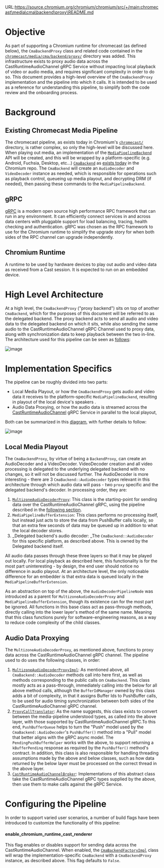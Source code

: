 URL:https://source.chromium.org/chromium/chromium/src/+/main:chromecast\media\cma\backend\proxy\README.md
# Objective

As part of supporting a Chromium runtime for chromecast (as defined below), the
`CmaBackendProxy` class and related code contained in the
[`chromecast/media/cma/backend/proxy/`](https://source.chromium.org/chromium/chromium/src/+/main:chromecast/media/cma/backend/proxy/)
directory was added. This infrastructure exists to proxy audio data across the
CastRuntimeAudioChannel gRPC Service without impacting local playback of video
or audio media, and requires significant complexity in order to do so. This
document provides a high-level overview of the `CmaBackendProxy` implementation
and the pipeline into which it calls. It is intended to be used as a reference
for understanding this pipeline, to simplify both the code review and the
onboarding process.

# Background

## Existing Chromecast Media Pipeline

The chromecast pipeline, as exists today in Chromium's
[`chromecast/`](https://source.chromium.org/chromium/chromium/src/+/main:chromecast/)
directory, is rather complex, so only the high-level will be discussed here.
When playing out media, an implementation of the
[`MediaPipelineBackend`](https://source.chromium.org/chromium/chromium/src/+/main:chromecast/public/media/media_pipeline_backend.h;l=36?q=mediapipelinebackend&ss=chromium%2Fchromium%2Fsrc:chromecast%2F)
API will be created, and this will be wrapped by a platform-specific (e.g.
Android, Fuchsia, Desktop, etc…)
[`CmaBackend`](https://source.chromium.org/chromium/chromium/src/+/main:chromecast/media/api/cma_backend.h;l=24?q=cmabackend&sq=&ss=chromium%2Fchromium%2Fsrc:chromecast%2F)
as
[exists today](https://source.chromium.org/chromium/chromium/src/+/main:chromecast/media/cma/backend/)
in the Chromium repo. The `CmaBackend` will create an `AudioDecoder` and
`VideoDecoder` instance as needed, which is responsible for operations such as
playback control, queueing up media playout, and decrypting DRM (if needed),
then passing these commands to the `MediaPipelineBackend`.

## gRPC

[gRPC](https://grpc.io/) is a modern open source high performance RPC framework
that can run in any environment. It can efficiently connect services in and
across data centers with pluggable support for load balancing, tracing, health
checking and authentication. gRPC was chosen as the RPC framework to use for the
Chromium runtime to simplify the upgrade story for when both sides of the RPC
channel can upgrade independently.

## Chromium Runtime

A runtime to be used by hardware devices to play out audio and video data as
received from a Cast session. It is expected to run on an embedded device.

# High Level Architecture

At a high level, the `CmaBackendProxy` ("proxy backend")  sits on top of another
`CmaBackend`, which for the purposes of this document will be referred to as the
delegated backend. The proxy backend acts to send all audio and video data to
the delegated backend on which it sits, while also sending the same audio to the
CastRuntimeAudioChannel gRPC Channel used to proxy data, along with
synchronization data to keep playback between the two in-line.
The architecture used for this pipeline can be seen as
[follows](https://charleshan.users.x20web.corp.google.com/www/nomnoml/nomnoml/index.html#view/%5B%3Cabstract%3ECmaBackend%7C%0A%20%20CreateAudioDecoder()%3B%0A%20%20CreateVideoDecoder()%3B%0A%20%20Initialize()%3B%0A%20%20Start(int64_t%20start_pts)%3B%0A%20%20Stop()%3B%0A%20%20Pause()%3B%0A%20%20Resume()%3B%0A%20%20GetCurrentPts()%3B%0A%20%20SetPlaybackRate()%5D%0A%5B%3Cabstract%3ECmaBackend%3A%3AAudioDecoder%7C%0A%20%20SetDelegate()%3B%0A%20%20PushBuffer()%3B%0A%20%20SetConfig()%3B%0A%20%20SetVolume()%3B%0A%20%20GetRenderingDelay()%3B%0A%20%20GetStatistics()%3B%0A%20%20RequiresDecryption()%3B%0A%20%20SetObserver()%5D%0A%5B%3Cabstract%3ECmaBackend%3A%3ADecoder%3A%3ADelegate%7C%0A%20%20OnPushBufferComplete()%3B%0A%20%20OnEndOfStream()%3B%0A%20%20OnDecoderError()%3B%0A%20%20OnKeyStatusChanged()%3B%0A%20%20OnVideoResolutionChanged()%5D%0A%20%20%0A%5BAudioDecoderPipelineNode%5D%0A%5BCmaBackendProxy%5D%0A%5BBufferIdManager%7C%0A%20%20AssignBufferId()%3B%0A%20%20GetCurrentlyProcessingBufferInfo()%3B%0A%20%20UpdateAndGetCurrentlyProcessingBufferInfo()%7C%0A%20%20%5BBufferId%5D%3B%0A%20%20%5BTargetBufferInfo%7Cbuffer_id%3A%20BufferId%3B%20timestamp_micros%3A%20int64_t%5D%5D%0A%5B%3Cabstract%3ECmaProxyHandler%7C%0A%20%20Initialize()%3B%0A%20%20Start()%3B%0A%20%20Stop()%3B%0A%20%20Pause()%3B%0A%20%20Resume()%3B%0A%20%20SetPlaybackRate()%3B%0A%20%20SetVolume()%3B%0A%20%20SetConfig()%3B%0A%20%20PushBuffer()%5D%0A%5BProxyCallTranslator%5D%0A%5B%3Cabstract%3EMultizoneAudioDecoderProxy%7C%0A%20%20Initialize()%3B%0A%20%20Start()%3B%0A%20%20Stop()%3B%0A%20%20Pause()%3B%0A%20%20Resume()%3B%0A%20%20SetPlaybackRate()%3B%0A%20%20LogicalPause()%3B%0A%20%20LogicalResume()%3B%0A%20%20GetCurrentPts()%20const%5D%0A%5BMultizoneAudioDecoderProxyImpl%5D%0A%5BMediaPipelineBufferExtension%5D%0A%5B%3Cabstract%3ECastRuntimeAudioChannelBroker%7C%0A%20%20InitializeAsync()%3B%0A%20%20SetVolumeAsync()%3B%0A%20%20SetPlaybackAsync()%3B%0A%20%20GetMediaTimeAsync()%3B%0A%20%20StartAsync()%3B%0A%20%20StopAsync()%3B%0A%20%20PauseAsync()%3B%0A%20%20ResumeAsync()%5D%0A%5B%3Cabstract%3EAudioChannelPushBufferHandler%7C%0A%20%20PushBuffer()%3B%0A%20%20HasBufferedData()%20const%3B%0A%20%20GetBufferedData()%5D%0A%5BPushBufferQueue%5D%0A%5BPushBufferPendingHandler%5D%0A%5BCastRuntimeAudioChannelEndpointManager%7C%0A%20%20GetAudioChannelEndpoint()%5D%0A%0A%5BCmaBackend%5D%3C%3A--1%5BCmaBackendProxy%5D%0A%5BCmaBackendProxy%5D1-%5BMultizoneAudioDecoderProxy%5D%0A%5BCmaBackend%3A%3AAudioDecoder%5D%3C%3A--%5BAudioDecoderPipelineNode%5D%0A%5BCmaBackend%3A%3ADecoder%3A%3ADelegate%5D%3C%3A--%5BAudioDecoderPipelineNode%5D%0A%5BAudioDecoderPipelineNode%5D%3C%3A--%5BMediaPipelineBufferExtension%5D%0A%5BAudioDecoderPipelineNode%5D%3C%3A--%5BMultizoneAudioDecoderProxy%5D%0A%5BMultizoneAudioDecoderProxy%5D%3C%3A--%5BMultizoneAudioDecoderProxyImpl%5D%0A%5BMultizoneAudioDecoderProxyImpl%5D1-%5BCmaProxyHandler%5D%0A%5BMultizoneAudioDecoderProxyImpl%5D1-%5BBufferIdManager%5D%0A%5BCmaProxyHandler%5D%3C%3A--%5BProxyCallTranslator%5D%0A%5BProxyCallTranslator%5D1-%5BCastRuntimeAudioChannelBroker%5D%0A%5BAudioChannelPushBufferHandler%5D%3C%3A-%5BPushBufferPendingHandler%5D%0A%5BAudioChannelPushBufferHandler%5D%3C%3A-%5BPushBufferQueue%5D%0A%5BProxyCallTranslator%5D1-%5BPushBufferPendingHandler%5D%0A%5BPushBufferPendingHandler%5D1-%5BPushBufferQueue%5D%0A%5BMultizoneAudioDecoderProxyImpl%5D1-%5BMediaPipelineBufferExtension%5D%0A%5BCmaBackend%3A%3AAudioDecoder%5D-1%5BMediaPipelineBufferExtension%5D%0A%5BCastRuntimeAudioChannelBroker%5D%3C%3A--%5BAudioChannelBrokerImpl%5D%0A%5BAudioChannelBrokerImpl%5D%3C%3A--%5BCastRuntimeAudioChannelEndpointManager%5D%0A):

![image](https://services.google.com/fh/files/misc/cmabackendproxy_infra.png)

# Implementation Specifics

The pipeline can be roughly divided into two parts:

-  Local Media Playout, or how the `CmaBackendProxy` gets audio and video
   data it receives to the platform-specific `MediaPipelineBackend`, resulting
   in playout of the local device's speakers .
-  Audio Data Proxying, or how the audio data is streamed across the
   [CastRuntimeAudioChannel](https://source.chromium.org/chromium/chromium/src/+/main:third_party/cast_core/public/src/proto/runtime/cast_audio_decoder_service.proto;l=231?q=castruntimeaudiochannel&sq=&ss=chromium%2Fchromium%2Fsrc)
   gRPC Service in parallel to the local playout,

Both can be summarized in this
[diagram](https://sequencediagram.googleplex.com/view/5704799657918464), with
further details to follow:

![image](https://services.google.com/fh/files/misc/cmabackendproxy_pushbuffer_flow.png)

## Local Media Playout

The `CmaBackendProxy`, by virtue of being a `BackendProxy`, can create an
AudioDecoder and a VideoDecoder. VideoDecoder creation and all video processing
is delegated to the underlying delegated backend with no changes, so it will not
be discussed further. The AudioDecoder is more interesting - there are 3
`CmaBackend::AudioDecoder` types relevant in this architecture through which
audio data will pass - two `proxy` specific and the delegated backend's decoder.
In processing order, they are:

1. [`MultizoneAudioDecoderProxy`](https://source.chromium.org/chromium/chromium/src/+/main:chromecast/media/cma/backend/proxy/multizone_audio_decoder_proxy.h):
   This class is the starting-point for sending data over the
   CastRuntimeAudioChannel gRPC, using the pipeline described in the [following
   section](#heading=h.gkcc76texr45).
1. `MediaPipelineBufferExtension`: This class performs no processing itself,
   but instead just acts to store the data from PushBuffer calls locally, so
   that an extra few seconds of data may be queued up in addition to what the
   local decoder stores.
1. _Delegated backend's audio decoder: _The `CmaBackend::AudioDecoder` for
   this specific platform, as described above. This is owned by the Delegated
   backend itself.

All audio data passes through these three layers so that it may be played out
locally. For local playback as described here, this functionality is for the
most part uninteresting - by design, the end user should notice no difference in
audio playout. At an architecture level, the only noticeable difference for an
embedder is that extra data is queued locally in the
`MediaPipelineBufferExtension`.

As an abstraction on top of the above, the `AudioDecoderPipelineNode` was
introduced as a parent for `MultizoneAudioDecoderProxy` and
`MediaPipelineBufferExtension`, though its existence can for the most part be
ignored. All functions in this base class act as pass-through methods, directly
calling into the lower layer's method of the same name. Meaning that this class
functions purely for software-engineering reasons, as a way to reduce code
complexity of the child classes.

## Audio Data Proxying

The `MultizoneAudioDecoderProxy`, as mentioned above, functions to proxy data
across the CastRuntimeAudioChannel gRPC channel. The pipeline used to do uses
the following classes,  in order:

1. [`MultizoneAudioDecoderProxyImpl`](https://source.chromium.org/chromium/chromium/src/+/main:chromecast/media/cma/backend/proxy/multizone_audio_decoder_proxy_impl.h):
   As mentioned above, all `CmaBackend::AudioDecoder` methods call into here
   first, as well as methods corresponding to the public calls on `CmaBackend`.
   This class mostly acts as a pass-through, immediately calling into the below
   for all above method calls, although the `BufferIdManager` owned by this
   class adds a bit of complexity, in that it assigns Buffer Ids to PushBuffer
   calls, to be used for audio timing synchronization between both sides of the
   CastRuntimeAudioChannel gRPC channel.
1. [`ProxyCallTranslator`](https://source.chromium.org/chromium/chromium/src/+/main:chromecast/media/cma/backend/proxy/proxy_call_translator.h):
   As the name suggests, this class exists to convert between the
   media-pipeline understood types, as called into the above layer, with those
   supported by CastRuntimeAudioChannel gRPC.To this end, `PushBufferQueue`
   helps to turn the "Push" model used by the `CmaBackend::AudioDecoder`'s
   `PushBuffer()` method into a "Pull" model that better aligns with the gRPC
   async model. The `PendingPushBufferHelper` works with the above, to support
   returning a `kBufferPending` response as required by the `PushBuffer()`
   method's contract.  In addition, this class is also responsible for handling
   threading assumptions made by the above and below classes, such as how data
   returned by the below layer must be processed on the correct thread in the
   above layer.
1. [`CastRuntimeAudioChannelBroker`](https://source.chromium.org/chromium/chromium/src/+/main:chromecast/media/cma/backend/proxy/cast_runtime_audio_channel_broker.h):
   Implementations of this abstract class take the CastRuntimeAudioChannel gRPC
   types supplied by the above, then use them to make calls against the gRPC
   Service.

# Configuring the Pipeline

In order to support varied user scenarios, a number of build flags have been
introduced to customize the functionality of this pipeline:

#### enable_chromium_runtime_cast_renderer

This flag enables or disables support for sending data across the
CastRuntimeAudioChannel. When enabled, the
[`CmaBackendFactoryImpl`](https://source.chromium.org/chromium/chromium/src/+/main:chromecast/media/cma/backend/cma_backend_factory_impl.cc;l=32)
class will wrap the implementation-specific `CmaBackend` with a
`CmaBackendProxy` instance, as described above. This flag defaults to `False`.
